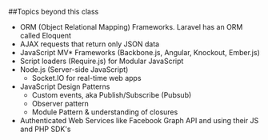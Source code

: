 ##Topics beyond this class

* ORM (Object Relational Mapping) Frameworks. Laravel has an ORM called Eloquent
* AJAX requests that return only JSON data
* JavaScript MV* Frameworks (Backbone.js, Angular, Knockout, Ember.js)
* Script loaders (Require.js) for Modular JavaScript
* Node.js (Server-side JavaScript)
	* Socket.IO for real-time web apps
* JavaScript Design Patterns
	* Custom events, aka Publish/Subscribe (Pubsub)
	* Observer pattern 
	* Module Pattern & understanding of closures
* Authenticated Web Services like Facebook Graph API and using their JS and PHP SDK's
